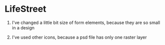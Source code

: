 # LifeStreet

1. I've changed a little bit size of form elements,
because they are so small in a design

2. I've used other icons, because a psd file has only one raster layer